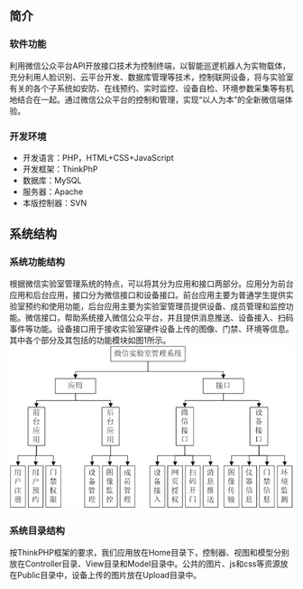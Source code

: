 ﻿## 简介
 ### 软件功能

利用微信公众平台API开放接口技术为控制终端，以智能巡逻机器人为实物载体，充分利用人脸识别、云平台开发、数据库管理等技术，控制联网设备，将与实验室有关的各个子系统如安防、在线预约、实时监控、设备自检、环境参数采集等有机地结合在一起。通过微信公众平台的控制和管理，实现“以人为本”的全新微信端体验。

### 开发环境

* 开发语言：PHP，HTML+CSS+JavaScript
* 开发框架：ThinkPhP
* 数据库：MySQL
* 服务器：Apache
* 本版控制器：SVN

## 系统结构
### 系统功能结构
根据微信实验室管理系统的特点，可以将其分为应用和接口两部分。应用分为前台应用和后台应用，接口分为微信接口和设备接口。前台应用主要为普通学生提供实验室预约和使用功能，后台应用主要为实验室管理员提供设备、成员管理和监控功能。微信接口，帮助系统接入微信公众平台，并且提供消息推送、设备接入、扫码事件等功能。设备接口用于接收实验室硬件设备上传的图像、门禁、环境等信息。其中各个部分及其包括的功能模块如图1所示。
![alt](./images/1.png)
### 系统目录结构
按ThinkPHP框架的要求，我们应用放在Home目录下，控制器、视图和模型分别放在Controller目录、View目录和Model目录中。公共的图片、js和css等资源放在Public目录中，设备上传的图片放在Upload目录中。

